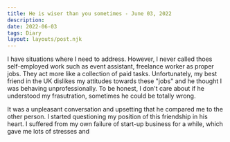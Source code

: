 ```yaml
---
title: He is wiser than you sometimes - June 03, 2022
description:
date: 2022-06-03
tags: Diary
layout: layouts/post.njk
---
```


I have situations where I need to address. However, I never called thoes self-employed work such as event assistant, freelance worker as proper jobs. They act more like a collection of paid tasks. Unfortunately, my best friend in the UK dislikes my attitudes towards these "jobs" and he thought I was behaving unprofessionally. To be honest, I don't care about if he understood my frasutration, sometimes he could be totally wrong. 

It was a unpleasant conversation and upsetting that he compared me to the other person. I started questioning my position of this friendship in his heart. I suffered from my own failure of start-up business for a while, which gave me lots of stresses and 